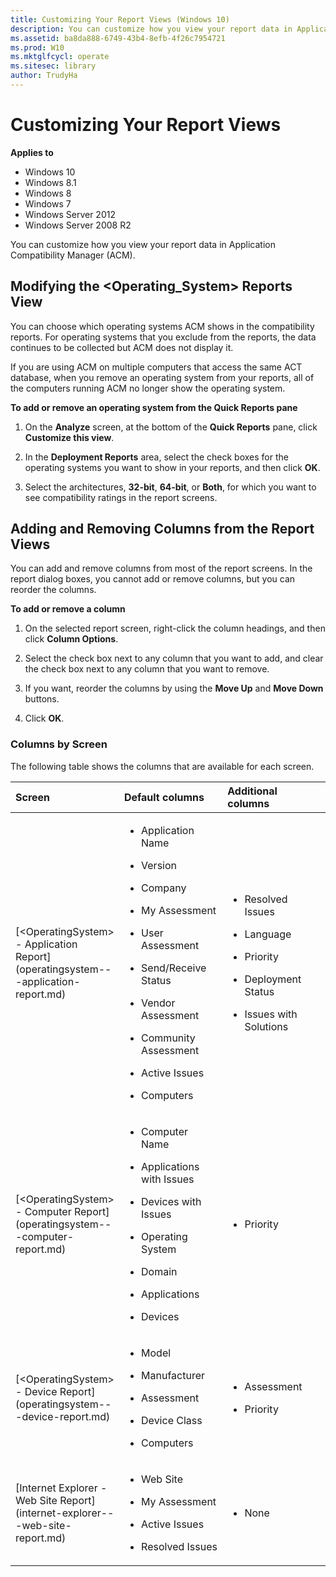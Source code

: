 ```yaml
---
title: Customizing Your Report Views (Windows 10)
description: You can customize how you view your report data in Application Compatibility Manager (ACM).
ms.assetid: ba8da888-6749-43b4-8efb-4f26c7954721
ms.prod: W10
ms.mktglfcycl: operate
ms.sitesec: library
author: TrudyHa
---
```


# Customizing Your Report Views


**Applies to**

-   Windows 10
-   Windows 8.1
-   Windows 8
-   Windows 7
-   Windows Server 2012
-   Windows Server 2008 R2

You can customize how you view your report data in Application Compatibility Manager (ACM).

## <a href="" id="modifying-the--operating-system--reports-view"></a>Modifying the &lt;Operating\_System&gt; Reports View


You can choose which operating systems ACM shows in the compatibility reports. For operating systems that you exclude from the reports, the data continues to be collected but ACM does not display it.

If you are using ACM on multiple computers that access the same ACT database, when you remove an operating system from your reports, all of the computers running ACM no longer show the operating system.

**To add or remove an operating system from the Quick Reports pane**

1.  On the **Analyze** screen, at the bottom of the **Quick Reports** pane, click **Customize this view**.

2.  In the **Deployment Reports** area, select the check boxes for the operating systems you want to show in your reports, and then click **OK**.

3.  Select the architectures, **32-bit**, **64-bit**, or **Both**, for which you want to see compatibility ratings in the report screens.

## Adding and Removing Columns from the Report Views


You can add and remove columns from most of the report screens. In the report dialog boxes, you cannot add or remove columns, but you can reorder the columns.

**To add or remove a column**

1.  On the selected report screen, right-click the column headings, and then click **Column Options**.

2.  Select the check box next to any column that you want to add, and clear the check box next to any column that you want to remove.

3.  If you want, reorder the columns by using the **Move Up** and **Move Down** buttons.

4.  Click **OK**.

### Columns by Screen

The following table shows the columns that are available for each screen.

<table>
<colgroup>
<col width="33%" />
<col width="33%" />
<col width="33%" />
</colgroup>
<thead>
<tr class="header">
<th align="left">Screen</th>
<th align="left">Default columns</th>
<th align="left">Additional columns</th>
</tr>
</thead>
<tbody>
<tr class="odd">
<td align="left"><p>[&lt;OperatingSystem&gt; - Application Report](operatingsystem---application-report.md)</p></td>
<td align="left"><ul>
<li><p>Application Name</p></li>
<li><p>Version</p></li>
<li><p>Company</p></li>
<li><p>My Assessment</p></li>
<li><p>User Assessment</p></li>
<li><p>Send/Receive Status</p></li>
<li><p>Vendor Assessment</p></li>
<li><p>Community Assessment</p></li>
<li><p>Active Issues</p></li>
<li><p>Computers</p></li>
</ul></td>
<td align="left"><ul>
<li><p>Resolved Issues</p></li>
<li><p>Language</p></li>
<li><p>Priority</p></li>
<li><p>Deployment Status</p></li>
<li><p>Issues with Solutions</p></li>
</ul></td>
</tr>
<tr class="even">
<td align="left"><p>[&lt;OperatingSystem&gt; - Computer Report](operatingsystem---computer-report.md)</p></td>
<td align="left"><ul>
<li><p>Computer Name</p></li>
<li><p>Applications with Issues</p></li>
<li><p>Devices with Issues</p></li>
<li><p>Operating System</p></li>
<li><p>Domain</p></li>
<li><p>Applications</p></li>
<li><p>Devices</p></li>
</ul></td>
<td align="left"><ul>
<li><p>Priority</p></li>
</ul></td>
</tr>
<tr class="odd">
<td align="left"><p>[&lt;OperatingSystem&gt; - Device Report](operatingsystem---device-report.md)</p></td>
<td align="left"><ul>
<li><p>Model</p></li>
<li><p>Manufacturer</p></li>
<li><p>Assessment</p></li>
<li><p>Device Class</p></li>
<li><p>Computers</p></li>
</ul></td>
<td align="left"><ul>
<li><p>Assessment</p></li>
<li><p>Priority</p></li>
</ul></td>
</tr>
<tr class="even">
<td align="left"><p>[Internet Explorer - Web Site Report](internet-explorer---web-site-report.md)</p></td>
<td align="left"><ul>
<li><p>Web Site</p></li>
<li><p>My Assessment</p></li>
<li><p>Active Issues</p></li>
<li><p>Resolved Issues</p></li>
</ul></td>
<td align="left"><ul>
<li><p>None</p></li>
</ul></td>
</tr>
</tbody>
</table>

 

 

 





